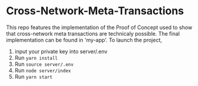 # Cross-Network-Meta-Transactions
This repo features the implementation of the Proof of Concept used to show that cross-network meta transactions are technicaly possible. The final implementation can be found in 'my-app'.
To launch the project, 
1) input your private key into server/.env
2) Run ```yarn install ```
3) Run ```source server/.env```
4) Run ```node server/index```
5) Run ```yarn start```
